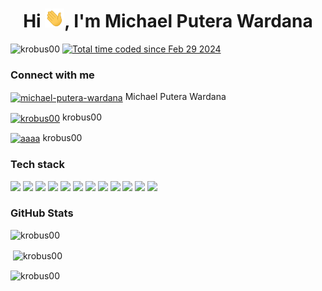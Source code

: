 <h1 align="center">Hi <img src="https://github.com/krobus00/krobus00/blob/master/assets/wave.gif?raw=true" height="30">, I'm Michael Putera Wardana</h1>
<p align="left"> <img src="https://komarev.com/ghpvc/?username=krobus00&label=Profile%20views&color=0e75b6&style=flat" alt="krobus00" /> <a href="https://wakatime.com/@018df4bb-584b-4518-9b6e-98eead7b4f15"><img src="https://wakatime.com/badge/user/018df4bb-584b-4518-9b6e-98eead7b4f15.svg" alt="Total time coded since Feb 29 2024" /></a></p>

<h3 align="left">Connect with me</h3>
<p align="left">
<a href="https://linkedin.com/in/michael-putera-wardana" target="blank"><img align="center" src="https://raw.githubusercontent.com/rahuldkjain/github-profile-readme-generator/master/src/images/icons/Social/linked-in-alt.svg" alt="michael-putera-wardana" height="30" width="40" /></a>
Michael Putera Wardana </p>
<p align="left">
<a href="https://instagram.com/krobus00" target="blank"><img align="center" src="https://raw.githubusercontent.com/rahuldkjain/github-profile-readme-generator/master/src/images/icons/Social/instagram.svg" alt="krobus00" height="30" width="40" /></a>
krobus00</p>
<p align="left">
<a href="#"><img align="center" src="https://raw.githubusercontent.com/rahuldkjain/github-profile-readme-generator/master/src/images/icons/Social/discord.svg" alt="aaaa" height="30" width="40" /></a>
krobus00</p>



### Tech stack

![](https://img.shields.io/badge/Linux-FCC624?style=for-the-badge&logo=linux&logoColor=black)
![](https://img.shields.io/badge/VSCode-0078D4?style=for-the-badge&logo=visual%20studio%20code&logoColor=white)
![](https://img.shields.io/badge/Go-00ADD8?style=for-the-badge&logo=go&logoColor=white)
![](https://img.shields.io/badge/JavaScript-323330?style=for-the-badge&logo=javascript&logoColor=F7DF1E)
![](https://img.shields.io/badge/TypeScript-007ACC?style=for-the-badge&logo=typescript&logoColor=white)
![](https://img.shields.io/badge/Docker-2CA5E0?style=for-the-badge&logo=docker&logoColor=white)
![](https://img.shields.io/badge/kubernetes-326ce5.svg?&style=for-the-badge&logo=kubernetes&logoColor=white)
![](https://img.shields.io/badge/MySQL-005C84?style=for-the-badge&logo=mysql&logoColor=white)
![](https://img.shields.io/badge/PostgreSQL-316192?style=for-the-badge&logo=postgresql&logoColor=white)
![](https://img.shields.io/badge/Elastic_Search-005571?style=for-the-badge&logo=elasticsearch&logoColor=white)
![](https://img.shields.io/badge/redis-%23DD0031.svg?&style=for-the-badge&logo=redis&logoColor=white)
![](https://img.shields.io/badge/GraphQl-E10098?style=for-the-badge&logo=graphql&logoColor=white)

### GitHub Stats
<p><img src="https://github-readme-stats.vercel.app/api/top-langs/?username=krobus00&theme=dark&hide_border=false&include_all_commits=false&count_private=false&layout=compact&exclude_repo=IoT-Milestone-1,IoT-Milestone-2,iot-data-processing-service,UTS-IoT,IoT-tugas-2,IoT-Assignment-1,Tugas-Besar-Pembelajaran-Mesin_Classification,Tugas-1-Pembelajaran-Mesin-Clustering,Tubes-AKA" alt="krobus00" /></p>

<p>&nbsp;<img align="center" src="https://github-readme-stats.vercel.app/api?username=krobus00&show_icons=true&locale=en" alt="krobus00" /></p>

<p><img align="center" src="https://github-readme-streak-stats.herokuapp.com/?user=krobus00&" alt="krobus00" /></p>
